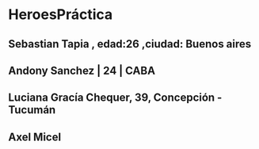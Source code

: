 # HeroesPráctica
## Sebastian Tapia , edad:26 ,ciudad: Buenos aires
## Andony Sanchez | 24 | CABA
## Luciana Gracía Chequer, 39, Concepción - Tucumán
## Axel Micel 
